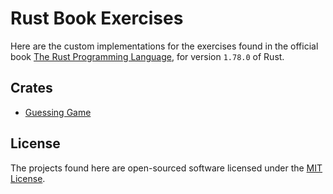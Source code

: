 # Rust Book Exercises

Here are the custom implementations for the exercises found in the official book [The Rust Programming Language](https://doc.rust-lang.org/stable/book), for version `1.78.0` of Rust.

## Crates

- [Guessing Game](crates/guessing_game)

## License

The projects found here are open-sourced software licensed under the [MIT License](license.md).